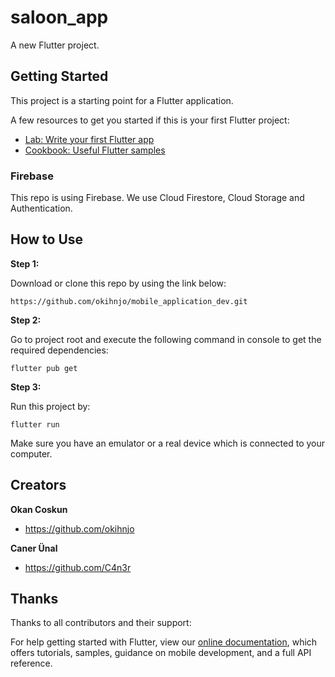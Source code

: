 # saloon_app

A new Flutter project.

## Getting Started

This project is a starting point for a Flutter application.

A few resources to get you started if this is your first Flutter project:

- [Lab: Write your first Flutter app](https://flutter.dev/docs/get-started/codelab)
- [Cookbook: Useful Flutter samples](https://flutter.dev/docs/cookbook)

### Firebase

This repo is using Firebase. We use Cloud Firestore, Cloud Storage and Authentication.


## How to Use 

**Step 1:**

Download or clone this repo by using the link below:

```
https://github.com/okihnjo/mobile_application_dev.git
```

**Step 2:**

Go to project root and execute the following command in console to get the required dependencies: 

```
flutter pub get 
```

**Step 3:**

Run this project by:

```
flutter run
```
Make sure you have an emulator or a real device which is connected to your computer.

## Creators

**Okan Coskun**

- <https://github.com/okihnjo>

**Caner Ünal**

- <https://github.com/C4n3r>


## Thanks

Thanks to all contributors and their support:

For help getting started with Flutter, view our
[online documentation](https://flutter.dev/docs), which offers tutorials,
samples, guidance on mobile development, and a full API reference.
